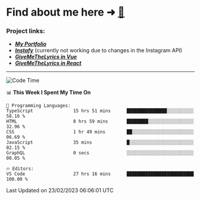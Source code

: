 # Find about me here ➜ [🧑](https://pauabella.dev)

### Project links:
- ***[My Portfolio](https://pauabella.dev)***
- ***[Instafy](https://instafy.me)*** (currently not working due to changes in the Instagram API)
- ***[GiveMeTheLyrics in Vue](https://lyrics.pauabella.dev)***
- ***[GiveMeTheLyrics in React](https://pauabella.dev/GiveMeTheLyrics)***

---
<!--START_SECTION:waka-->
![Code Time](http://img.shields.io/badge/Code%20Time-1%2C920%20hrs%2047%20mins-blue)

📊 **This Week I Spent My Time On** 

```text
💬 Programming Languages: 
TypeScript               15 hrs 51 mins      ███████████████░░░░░░░░░░   58.16 % 
HTML                     8 hrs 59 mins       ████████░░░░░░░░░░░░░░░░░   32.96 % 
CSS                      1 hr 49 mins        ██░░░░░░░░░░░░░░░░░░░░░░░   06.69 % 
JavaScript               35 mins             █░░░░░░░░░░░░░░░░░░░░░░░░   02.15 % 
GraphQL                  0 secs              ░░░░░░░░░░░░░░░░░░░░░░░░░   00.05 % 

🔥 Editors: 
VS Code                  27 hrs 16 mins      █████████████████████████   100.00 % 
```


 Last Updated on 23/02/2023 06:06:01 UTC
<!--END_SECTION:waka-->
